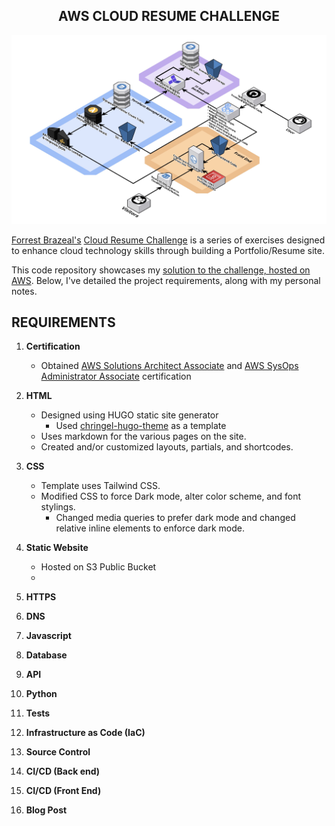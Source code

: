 ## <div align="center"> AWS CLOUD RESUME CHALLENGE <div>

![Website Architecture](/img/Cloud%20Resume%20Architecture.jpg)

 [Forrest Brazeal's](https://forrestbrazeal.com/#about) [Cloud Resume Challenge](https://cloudresumechallenge.dev/)  is a series of exercises designed to enhance cloud technology skills through building a Portfolio/Resume site. 

 This code repository showcases my [solution to the challenge, hosted on AWS](http://saifbari.com). Below, I've detailed the project requirements, along with my personal notes.

 ## REQUIREMENTS

1. **Certification**
    -  Obtained [AWS Solutions Architect Associate](https://www.credly.com/badges/3e2a0155-7c5e-4243-acd3-34c4e6c1c195/public_url) and [AWS SysOps Administrator Associate](https://www.credly.com/badges/db4955c2-3870-47ba-803c-fb1a026b9851/public_url) certification 


2. **HTML**
    - Designed using HUGO static site generator
        - Used [chringel-hugo-theme](https://github.com/chringel21/chringel-hugo-theme) as a template
    - Uses markdown for the various pages on the site. 
    - Created and/or customized layouts, partials, and shortcodes.


3. **CSS**
    - Template uses Tailwind CSS.  
    - Modified CSS to force Dark mode, alter color scheme, and font stylings. 
        - Changed media queries to prefer dark mode and changed relative inline elements to enforce dark mode. 


4. **Static Website**
    - Hosted on S3 Public Bucket 
    - 

5. **HTTPS**

6. **DNS**

7. **Javascript**

8. **Database**

9. **API**

10. **Python**

11. **Tests**

12. **Infrastructure as Code (IaC)**

13. **Source Control**

14. **CI/CD (Back end)**

15. **CI/CD (Front End)**

16. **Blog Post**